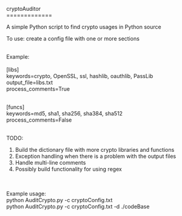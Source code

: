 cryptoAuditor<br>
=============<br>

A simple Python script to find crypto usages in Python source<br>

To use: create a config file with one or more sections<br><br>

Example:<br><br>
[libs]<br>
keywords=crypto, OpenSSL, ssl, hashlib, oauthlib, PassLib<br>
output_file=libs.txt<br>
process_comments=True<br><br>

[funcs]<br>
keywords=md5, sha1, sha256, sha384, sha512<br>
process_comments=False<br><br>

TODO:<br>
  1) Build the dictionary file with more crypto libraries and functions<br>
  2) Exception handling when there is a problem with the output files<br>
  3) Handle multi-line comments<br>
  4) Possibly build functionality for using regex<br><br><br>

Example usage:<br>
python AuditCrypto.py -c cryptoConfig.txt<br>
python AuditCrypto.py -c cryptoConfig.txt -d ./codeBase<br>




